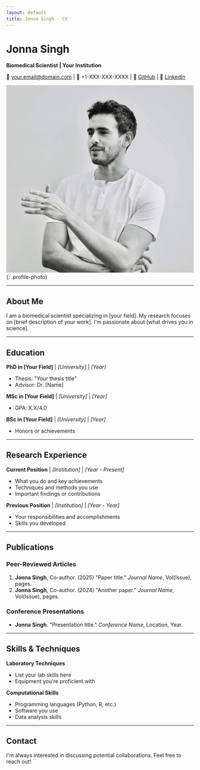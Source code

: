 ```yaml
---
layout: default
title: Jonna Singh - CV
---
```


<div class="cv-container">

# Jonna Singh
**Biomedical Scientist | Your Institution**

📧 your.email@domain.com | 📱 +1-XXX-XXX-XXXX | 🐙 [GitHub](https://github.com/jonnasingh) | 📝 [LinkedIn](your-linkedin)

![Your Photo](IMG_8199.JPG){: .profile-photo}

---

## About Me

I am a biomedical scientist specializing in [your field]. My research focuses on [brief description of your work]. I'm passionate about [what drives you in science].

---

## Education

**PhD in [Your Field]** | *[University]* | *[Year]*
- Thesis: "Your thesis title"
- Advisor: Dr. [Name]

**MSc in [Your Field]** | *[University]* | *[Year]*
- GPA: X.X/4.0

**BSc in [Your Field]** | *[University]* | *[Year]*
- Honors or achievements

---

## Research Experience

**Current Position** | *[Institution]* | *[Year - Present]*
- What you do and key achievements
- Techniques and methods you use
- Important findings or contributions

**Previous Position** | *[Institution]* | *[Year - Year]*
- Your responsibilities and accomplishments
- Skills you developed

---

## Publications

### Peer-Reviewed Articles
1. **Jonna Singh**, Co-author. (2025) "Paper title." *Journal Name*, Vol(Issue), pages.
2. **Jonna Singh**, Co-author. (2024) "Another paper." *Journal Name*, Vol(Issue), pages.

### Conference Presentations
- **Jonna Singh**. "Presentation title." *Conference Name*, Location, Year.

---

## Skills & Techniques

**Laboratory Techniques**
- List your lab skills here
- Equipment you're proficient with

**Computational Skills**
- Programming languages (Python, R, etc.)
- Software you use
- Data analysis skills

---

## Contact

I'm always interested in discussing potential collaborations. Feel free to reach out!

</div>
